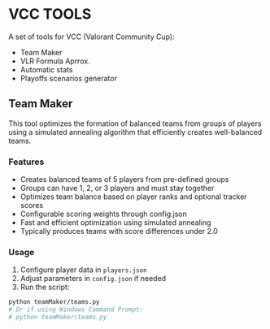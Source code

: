 # VCC TOOLS

A set of tools for VCC (Valorant Community Cup):

- Team Maker
- VLR Formula Aprrox.
- Automatic stats
- Playoffs scenarios generator

## Team Maker

This tool optimizes the formation of balanced teams from groups of players using a simulated annealing algorithm that efficiently creates well-balanced teams.

### Features

- Creates balanced teams of 5 players from pre-defined groups
- Groups can have 1, 2, or 3 players and must stay together
- Optimizes team balance based on player ranks and optional tracker scores
- Configurable scoring weights through config.json
- Fast and efficient optimization using simulated annealing
- Typically produces teams with score differences under 2.0

### Usage

1. Configure player data in `players.json`
2. Adjust parameters in `config.json` if needed
3. Run the script:

```bash
python teamMaker/teams.py
# Or if using Windows Command Prompt:
# python teamMaker\teams.py
```

##
